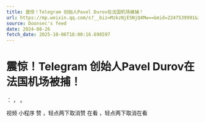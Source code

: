 ```yaml
---
title: 震惊！Telegram 创始人Pavel Durov在法国机场被捕！
url: https://mp.weixin.qq.com/s?__biz=MzkzNjE5NjQ4Mw==&mid=2247539991&idx=1&sn=12e92c5f2e7efc1de425826ff030ded7
source: Doonsec's feed
date: 2024-08-26
fetch_date: 2025-10-06T18:00:16.698597
---
```


# 震惊！Telegram 创始人Pavel Durov在法国机场被捕！

：
，
。

视频
小程序
赞
，轻点两下取消赞
在看
，轻点两下取消在看